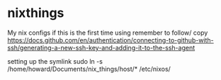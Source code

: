# nixthings
My nix configs
if this is the first time using remember to follow/ copy
https://docs.github.com/en/authentication/connecting-to-github-with-ssh/generating-a-new-ssh-key-and-adding-it-to-the-ssh-agent

setting up the symlink
sudo ln -s /home/howard/Documents/nix_things/host/* /etc/nixos/

